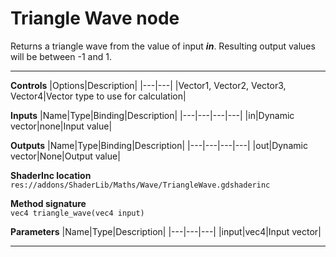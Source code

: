# Triangle Wave node
Returns a triangle wave from the value of input <b><i>in</i></b>. Resulting output values will be between -1 and 1.
<hr>

**Controls**
|Options|Description|
|---|---|
|Vector1, Vector2, Vector3, Vector4|Vector type to use for calculation|

**Inputs**
|Name|Type|Binding|Description|
|---|---|---|---|
|in|Dynamic vector|none|Input value|
  
**Outputs**
|Name|Type|Binding|Description|
|---|---|---|---|
|out|Dynamic vector|None|Output value|

**ShaderInc location**
<br>`res://addons/ShaderLib/Maths/Wave/TriangleWave.gdshaderinc`

**Method signature**
<br>`vec4 triangle_wave(vec4 input)`

**Parameters**
|Name|Type|Description|
|---|---|---|
|input|vec4|Input vector|
___
